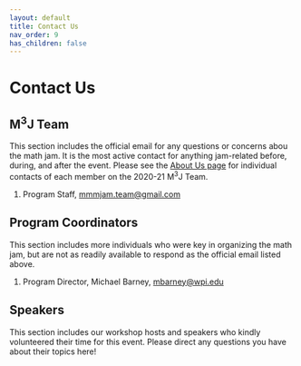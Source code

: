 ```yaml
---
layout: default
title: Contact Us
nav_order: 9
has_children: false
---
```


# Contact Us

## M<sup>3</sup>J Team 
This section includes the official email for any questions or concerns abou the math jam. It is the most active contact for anything jam-related before, during, and after the event. Please see the [About Us page](https://mmmjam.github.io/about-us/) for individual contacts of each member on the 2020-21 M<sup>3</sup>J Team. 

1. Program Staff, [mmmjam.team@gmail.com](mailto:mmmjam.team@gmail.com)

## Program Coordinators 
This section includes more individuals who were key in organizing the math jam, but are not as readily available to respond as the official email listed above. 

1. Program Director, Michael Barney, [mbarney@wpi.edu](mailto:mbarney@wpi.edu)


## Speakers 

This section includes our workshop hosts and speakers who kindly volunteered their time for this event. Please direct any questions you have about their topics here! 
